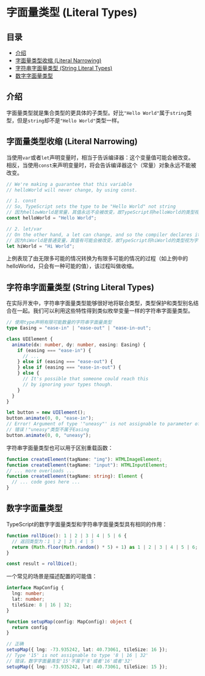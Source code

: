 <h1>字面量类型 (Literal Types)</h1>

<h2>目录</h2>

- [介绍](#%e4%bb%8b%e7%bb%8d)
- [字面量类型收缩 (Literal Narrowing)](#%e5%ad%97%e9%9d%a2%e9%87%8f%e7%b1%bb%e5%9e%8b%e6%94%b6%e7%bc%a9-literal-narrowing)
- [字符串字面量类型 (String Literal Types)](#%e5%ad%97%e7%ac%a6%e4%b8%b2%e5%ad%97%e9%9d%a2%e9%87%8f%e7%b1%bb%e5%9e%8b-string-literal-types)
- [数字字面量类型](#%e6%95%b0%e5%ad%97%e5%ad%97%e9%9d%a2%e9%87%8f%e7%b1%bb%e5%9e%8b)

## 介绍

字面量类型就是集合类型的更具体的子类型。好比`"Hello World"`属于`string`类型，但是`string`却不是`"Hello World"`类型一样。

## 字面量类型收缩 (Literal Narrowing)

当使用`var`或者`let`声明变量时，相当于告诉编译器：这个变量值可能会被改变。相反，当使用`const`来声明变量时，将会告诉编译器这个（常量）对象永远不能被改变。

```ts
// We're making a guarantee that this variable
// helloWorld will never change, by using const.

// 1. const
// So, TypeScript sets the type to be "Hello World" not string
// 因为hellowWorld是常量，其值永远不会被改变，故TypeScript将helloWorld的类型视为字面量类型，即const hellowWorld: "Hello World"
const helloWorld = "Hello World";

// 2. let/var
// On the other hand, a let can change, and so the compiler declares it a string
// 因为hiWorld是普通变量，其值有可能会被改变，故TypeScript将hiWorld的类型视为字符串类型，即let hiWorld: string
let hiWorld = "Hi World";
```

上例表现了由无限多可能的情况转换为有限多可能的情况的过程（如上例中的helloWorld，只会有一种可能的值），该过程叫做收缩。

## 字符串字面量类型 (String Literal Types)

在实际开发中，字符串字面量类型能够很好地将联合类型，类型保护和类型别名结合在一起。我们可以利用这些特性得到类似枚举变量一样的字符串字面量类型。

```ts
// 使用type声明有限可能数量的字符串字面量类型
type Easing = "ease-in" | "ease-out" | "ease-in-out";

class UIElement {
  animate(dx: number, dy: number, easing: Easing) {
    if (easing === "ease-in") {
      // ...
    } else if (easing === "ease-out") {
    } else if (easing === "ease-in-out") {
    } else {
      // It's possible that someone could reach this
      // by ignoring your types though.
    }
  }
}

let button = new UIElement();
button.animate(0, 0, "ease-in");
// Error! Argument of type '"uneasy"' is not assignable to parameter of type 'Easing'.
// 错误！"uneasy"类型不属于Easing
button.animate(0, 0, "uneasy");
```

字符串字面量类型也可以用于区别重载函数：

```ts
function createElement(tagName: "img"): HTMLImageElement;
function createElement(tagName: "input"): HTMLInputElement;
// ... more overloads ...
function createElement(tagName: string): Element {
  // ... code goes here ...
}
```

## 数字字面量类型

TypeScript的数字字面量类型和字符串字面量类型具有相同的作用：

```ts
function rollDice(): 1 | 2 | 3 | 4 | 5 | 6 {
  // 返回类型为：1 | 2 | 3 | 4 | 5
  return (Math.floor(Math.random() * 5) + 1) as 1 | 2 | 3 | 4 | 5 | 6;
}

const result = rollDice();
```

一个常见的场景是描述配置的可能值：

```ts
interface MapConfig {
  lng: number;
  lat: number;
  tileSize: 8 | 16 | 32;
}

function setupMap(config: MapConfig): object {
  return config
}

// 正确
setupMap({ lng: -73.935242, lat: 40.73061, tileSize: 16 });
// Type '15' is not assignable to type '8 | 16 | 32'
// 错误，数字字面量类型'15'不属于'8'或者'16'或者'32'
setupMap({ lng: -73.935242, lat: 40.73061, tileSize: 15 });
```



